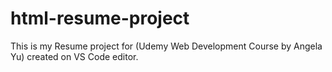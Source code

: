 # html-resume-project
This is my Resume project for (Udemy Web Development Course by Angela Yu) created on VS Code editor. 
